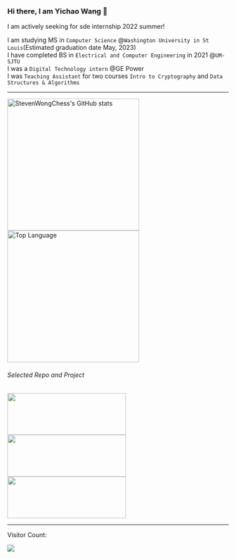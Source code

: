### Hi there, I am Yichao Wang 👋
I am actively seeking for sde internship 2022 summer! 

<div>

I am studying MS in `Computer Science` @`Washington University in St Louis`(Estimated graduation date May, 2023) \
I have completed BS in `Electrical and Computer Engineering` in 2021 @`UM-SJTU` \
I was a `Digital Technology intern` @GE Power \
I was `Teaching Assistant` for two courses `Intro to Cryptography` and `Data Structures & Algorithms` 

</div>

<hr>
<p float="left">
<img title="StevenWongChess's GitHub stats" src="https://github-readme-stats.vercel.app/api?username=StevenWongChess&show_icons=true&theme=radical&layout=compact" width=300/>
<img title="Top Language" src="https://github-readme-stats.vercel.app/api/top-langs/?username=StevenWongChess&layout=compact&exclude_repo=eecs494" width=300 />
</p>

###### Selected Repo and Project

<!-- This is to add extra pin -->

<p float="left">
<a href="https://github.com/StevenWongChess/Leetcode101_Have_Fun"><img src="https://github-readme-stats.vercel.app/api/pin/?username=StevenWongChess&repo=Leetcode101_Have_Fun" width=270 height=95></a>
<a href="https://github.com/StevenWongChess/IOS-Swift"><img src="https://github-readme-stats.vercel.app/api/pin/?username=StevenWongChess&repo=IOS-Swift" width=270 height=95>
</a>
<a href="https://github.com/StevenWongChess/VG101"><img src="https://github-readme-stats.vercel.app/api/pin/?username=StevenWongChess&repo=VG101" width=270 height=95>
</a>
</p>


<hr>

Visitor Count:

<img src="https://profile-counter.glitch.me/StevenWongChess/count.svg" />

